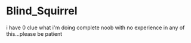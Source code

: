 # Blind_Squirrel
i have 0 clue what i'm doing
complete noob with no experience in any of this...please be patient

